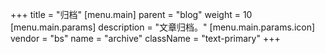 +++
title = "归档"
[menu.main]
  parent = "blog"
  weight = 10
  [menu.main.params]
    description = "文章归档。"
  [menu.main.params.icon]
  vendor = "bs"
  name = "archive"
  className = "text-primary"
+++
